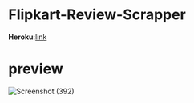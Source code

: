 # Flipkart-Review-Scrapper

**Heroku**:[link](https://flipkart-review-scrapper5.herokuapp.com/)
# preview
![Screenshot (392)](https://user-images.githubusercontent.com/96257624/191993508-19c569ea-9c9c-4a99-93c2-81c87a6d88c6.png)

